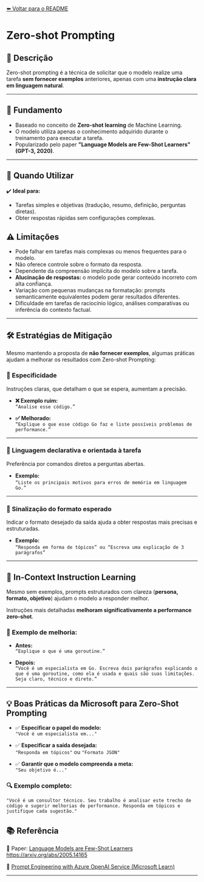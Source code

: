 [⬅️ Voltar para o README](./README.md)

# Zero-shot Prompting

## 📖 Descrição

Zero-shot prompting é a técnica de solicitar que o modelo realize uma tarefa **sem fornecer exemplos** anteriores, apenas com uma **instrução clara em linguagem natural**.

---

## 🔬 Fundamento

- Baseado no conceito de **Zero-shot learning** de Machine Learning.
- O modelo utiliza apenas o conhecimento adquirido durante o treinamento para executar a tarefa.
- Popularizado pelo paper **"Language Models are Few-Shot Learners" (GPT-3, 2020)**.

---

## 🚀 Quando Utilizar

✔️ **Ideal para:**

- Tarefas simples e objetivas (tradução, resumo, definição, perguntas diretas).
- Obter respostas rápidas sem configurações complexas.

## ⚠️ Limitações

- Pode falhar em tarefas mais complexas ou menos frequentes para o modelo.
- Não oferece controle sobre o formato da resposta.
- Dependente da compreensão implícita do modelo sobre a tarefa.
- **Alucinação de respostas:** o modelo pode gerar conteúdo incorreto com alta confiança.
- Variação com pequenas mudanças na formatação: prompts semanticamente equivalentes podem gerar resultados diferentes.
- Dificuldade em tarefas de raciocínio lógico, análises comparativas ou inferência do contexto factual.

---

## 🛠️ Estratégias de Mitigação

Mesmo mantendo a proposta de **não fornecer exemplos**, algumas práticas ajudam a melhorar os resultados com Zero-shot Prompting:

### 🔹 Especificidade

Instruções claras, que detalham o que se espera, aumentam a precisão.

- **❌ Exemplo ruim:**  
  `“Analise esse código.”`

- **✅ Melhorado:**  
  `“Explique o que esse código Go faz e liste possíveis problemas de performance.”`

---

### 🔹 Linguagem declarativa e orientada à tarefa

Preferência por comandos diretos a perguntas abertas.

- **Exemplo:**  
  `“Liste os principais motivos para erros de memória em linguagem Go.”`

---

### 🔹 Sinalização do formato esperado

Indicar o formato desejado da saída ajuda a obter respostas mais precisas e estruturadas.

- **Exemplo:**  
  `“Responda em forma de tópicos” ou “Escreva uma explicação de 3 parágrafos”`

---

## 🎯 In-Context Instruction Learning

Mesmo sem exemplos, prompts estruturados com clareza (**persona, formato, objetivo**) ajudam o modelo a responder melhor.

Instruções mais detalhadas **melhoram significativamente a performance zero-shot**.

### 📝 Exemplo de melhoria:

- **Antes:**  
  `“Explique o que é uma goroutine.”`

- **Depois:**  
  `“Você é um especialista em Go. Escreva dois parágrafos explicando o que é uma goroutine, como ela é usada e quais são suas limitações. Seja claro, técnico e direto.”`

---

## 💡 Boas Práticas da Microsoft para Zero-Shot Prompting

- ✅ **Especificar o papel do modelo:**  
  `"Você é um especialista em..."`

- ✅ **Especificar a saída desejada:**  
  `"Responda em tópicos"` ou `"Formato JSON"`

- ✅ **Garantir que o modelo compreenda a meta:**  
  `"Seu objetivo é..."`

### 🔍 Exemplo completo:  
`"Você é um consultor técnico. Seu trabalho é analisar este trecho de código e sugerir melhorias de performance. Responda em tópicos e justifique cada sugestão."`

## 📚 Referência

📄 Paper: [Language Models are Few-Shot Learners](https://arxiv.org/abs/2005.14165) https://arxiv.org/abs/2005.14165

🔗 [Prompt Engineering with Azure OpenAI Service (Microsoft Learn)](https://learn.microsoft.com/en-us/azure/ai-services/openai/concepts/prompt-engineering)

---
